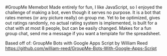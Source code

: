 #GroupMe Memebot
Made entirely for fun, I like JavaScript, so I enjoyed the challenge of making a bot, even though it serves no purpose.
It is a bot that rates memes (or any picture really) on group me. 
Yet to be optimized, gives out ratings randomly, no actual rating system is implemented, is built for a chat with at most 8 people, but can be easily changed.
Makes for a fun group chat, send me a message if you want a template for the spreadsheet. 

Based off of:
GroupMe Bots with Google Apps Script by William Reed
https://github.com/william-reed/GroupMe-Bots-With-Google-Apps-Script 